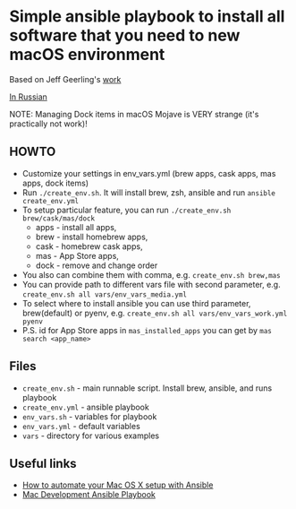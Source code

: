 # Simple ansible playbook to install all software that you need to new macOS environment

Based on Jeff Geerling's [work](https://github.com/geerlingguy/mac-dev-playbook)

[In Russian](README_ru.md)

NOTE: Managing Dock items in macOS Mojave is VERY strange (it's practically not work)!

## HOWTO

* Customize your settings in env_vars.yml (brew apps, cask apps, mas apps, dock items)
* Run `./create_env.sh`. It will install brew, zsh, ansible and run `ansible create_env.yml`
* To setup particular feature, you can run `./create_env.sh brew/cask/mas/dock`
  * apps - install all apps,
  * brew - install homebrew apps,
  * cask - homebrew cask apps,
  * mas - App Store apps,
  * dock - remove and change order
* You also can combine them with comma, e.g. `create_env.sh brew,mas`
* You can provide path to different vars file with second parameter, e.g. `create_env.sh all vars/env_vars_media.yml`
* To select where to install ansible you can use third parameter, brew(default) or pyenv, e.g. `create_env.sh all vars/env_vars_work.yml pyenv`
* P.S. id for App Store apps in `mas_installed_apps` you can get by `mas search <app_name>`

## Files

* `create_env.sh` - main runnable script. Install brew, ansible, and runs playbook
* `create_env.yml` - ansible playbook
* `env_vars.sh` - variables for playbook
* `env_vars.yml` - default variables
* `vars` - directory for various examples

## Useful links

* [How to automate your Mac OS X setup with Ansible](https://blog.vandenbrand.org/2016/01/04/how-to-automate-your-mac-os-x-setup-with-ansible/)
* [Mac Development Ansible Playbook](https://github.com/geerlingguy/mac-dev-playbook)
